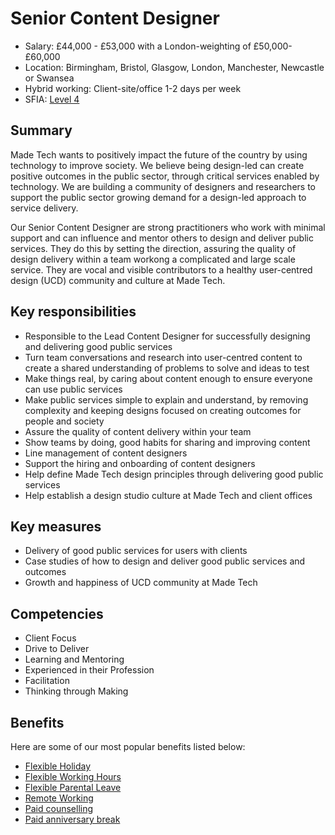 # Senior Content Designer 

- Salary: £44,000 - £53,000 with a London-weighting of £50,000-£60,000
- Location: Birmingham, Bristol, Glasgow, London, Manchester, Newcastle or Swansea
- Hybrid working: Client-site/office 1-2 days per week
- SFIA: [Level 4](sfia/senior_content_designer.md)

## Summary

Made Tech wants to positively impact the future of the country by using technology to improve society. We believe being design-led can create positive outcomes in the public sector, through critical services enabled by technology. We are building a community of designers and researchers to support the public sector growing demand for a design-led approach to service delivery.

Our Senior Content Designer are strong practitioners who work with minimal support and can influence and mentor others to design and deliver public services. They do this by setting the direction, assuring the quality of design delivery within a team workong a complicated and large scale service. They are vocal and visible contributors to a healthy user-centred design (UCD) community and culture at Made Tech.

## Key responsibilities 

- Responsible to the Lead Content Designer for successfully designing and delivering good public services
- Turn team conversations and research into user-centred content to create a shared understanding of problems to solve and ideas to test
- Make things real, by caring about content enough to ensure everyone can use public services
- Make public services simple to explain and understand, by removing complexity and keeping designs focused on creating outcomes for people and society
- Assure the quality of content delivery within your team 
- Show teams by doing, good habits for sharing and improving content 
- Line management of content designers
- Support the hiring and onboarding of content designers
- Help define Made Tech design principles through delivering good public services
- Help establish a design studio culture at Made Tech and client offices

## Key measures

- Delivery of good public services for users with clients
- Case studies of how to design and deliver good public services and outcomes
- Growth and happiness of UCD community at Made Tech

## Competencies 

- Client Focus
- Drive to Deliver
- Learning and Mentoring
- Experienced in their Profession
- Facilitation
- Thinking through Making 

## Benefits

Here are some of our most popular benefits listed below:

- [Flexible Holiday](../benefits/flexible_holiday.md)
- [Flexible Working Hours](../benefits/working_hours.md)
- [Flexible Parental Leave](../guides/welfare/parental_leave.md)
- [Remote Working](../benefits/remote_working.md)
- [Paid counselling](../guides/welfare/paid_counselling.md)
- [Paid anniversary break](../benefits/paid_anniversary_break.md)


